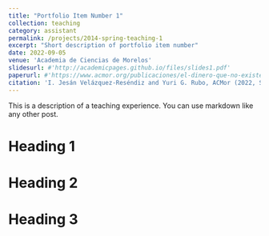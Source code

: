 ```yaml
---
title: "Portfolio Item Number 1"
collection: teaching
category: assistant
permalink: /projects/2014-spring-teaching-1
excerpt: "Short description of portfolio item number"
date: 2022-09-05
venue: 'Academia de Ciencias de Morelos'
slidesurl: #'http://academicpages.github.io/files/slides1.pdf'
paperurl: #'https://www.acmor.org/publicaciones/el-dinero-que-no-existe-criptomonedas-y-energ-as-renovables'
citation: 'I. Jesán Velázquez-Reséndiz and Yuri G. Rubo, ACMor (2022, September 05)'
---
```



This is a description of a teaching experience. You can use markdown like any other post.

Heading 1
======

Heading 2
======

Heading 3
======